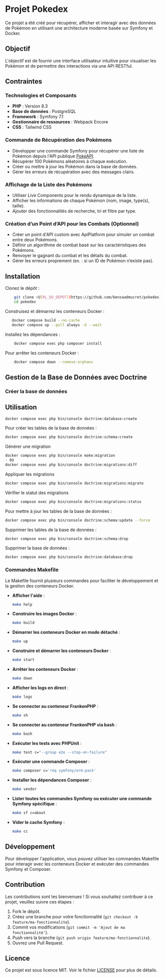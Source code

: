 # Projet Pokedex

Ce projet a été créé pour récupérer, afficher et interagir avec des données de Pokémon en utilisant une architecture moderne basée sur Symfony et Docker.

## Objectif

L'objectif est de fournir une interface utilisateur intuitive pour visualiser les Pokémon et de permettre des interactions via une API RESTful.

## Contraintes

### Technologies et Composants

- **PHP** : Version 8.3
- **Base de données** : PostgreSQL
- **Framework** : Symfony 7.1
- **Gestionnaire de ressources** : Webpack Encore
- **CSS** : Tailwind CSS

### Commande de Récupération des Pokémons

- Développer une commande Symfony pour récupérer une liste de Pokémon depuis l'API publique [PokeAPI](https://pokeapi.co/).
- Récupérer 100 Pokémons aléatoires à chaque exécution.
- Créer ou mettre à jour les Pokémon dans la base de données.
- Gérer les erreurs de récupération avec des messages clairs.

### Affichage de la Liste des Pokémons

- Utiliser Live Components pour le rendu dynamique de la liste.
- Afficher les informations de chaque Pokémon (nom, image, type(s), taille).
- Ajouter des fonctionnalités de recherche, tri et filtre par type.

### Création d’un Point d’API pour les Combats (Optionnel)

- Créer un point d'API custom avec ApiPlatform pour simuler un combat entre deux Pokémons.
- Définir un algorithme de combat basé sur les caractéristiques des Pokémons.
- Renvoyer le gagnant du combat et les détails du combat.
- Gérer les erreurs proprement (ex. : si un ID de Pokémon n’existe pas).

## Installation

Clonez le dépôt :
```sh
    git clone <U[RL_DU_DEPOT](https://github.com/bensaadmucret/pokedex)>
    cd pokedex
```

Construisez et démarrez les conteneurs Docker :
 ```sh
    docker compose build --no-cache
    docker compose up --pull always -d --wait
```
Installez les dépendances :
```sh
    docker compose exec php composer install
```
Pour arrêter les conteneurs Docker :
```sh
    docker compose down --remove-orphans
```
## Gestion de la Base de Données avec Doctrine

### Créer la base de données
## Utilisation

```sh
docker compose exec php bin/console doctrine:database:create
```

Pour créer les tables de la base de données :

```sh
docker compose exec php bin/console doctrine:schema:create
```

Générer une migration

```sh
docker compose exec php bin/console make:migration
- OU
docker compose exec php bin/console doctrine:migrations:diff
```

Appliquer les migrations

```sh
docker compose exec php bin/console doctrine:migrations:migrate
```
Vérifier le statut des migrations

```sh
docker compose exec php bin/console doctrine:migrations:status
```

Pour mettre à jour les tables de la base de données :

```sh
docker compose exec php bin/console doctrine:schema:update --force
```

Supprimer les tables de la base de données :

```sh
docker compose exec php bin/console doctrine:schema:drop
```

Supprimer la base de données :

```sh
docker compose exec php bin/console doctrine:database:drop
```


### Commandes Makefile

Le Makefile fournit plusieurs commandes pour faciliter le développement et la gestion des conteneurs Docker.

- **Afficher l'aide** :
    ```sh
    make help
    ```

- **Construire les images Docker** :
    ```sh
    make build
    ```

- **Démarrer les conteneurs Docker en mode détaché** :
    ```sh
    make up
    ```

- **Construire et démarrer les conteneurs Docker** :
    ```sh
    make start
    ```

- **Arrêter les conteneurs Docker** :
    ```sh
    make down
    ```

- **Afficher les logs en direct** :
    ```sh
    make logs
    ```

- **Se connecter au conteneur FrankenPHP** :
    ```sh
    make sh
    ```

- **Se connecter au conteneur FrankenPHP via bash** :
    ```sh
    make bash
    ```

- **Exécuter les tests avec PHPUnit** :
    ```sh
    make test c="--group e2e --stop-on-failure"
    ```

- **Exécuter une commande Composer** :
    ```sh
    make composer c='req symfony/orm-pack'
    ```

- **Installer les dépendances Composer** :
    ```sh
    make vendor
    ```

- **Lister toutes les commandes Symfony ou exécuter une commande Symfony spécifique** :
    ```sh
    make sf c=about
    ```

- **Vider le cache Symfony** :
    ```sh
    make cc
    ```

## Développement

Pour développer l'application, vous pouvez utiliser les commandes Makefile pour interagir avec les conteneurs Docker et exécuter des commandes Symfony et Composer.

## Contribution

Les contributions sont les bienvenues ! Si vous souhaitez contribuer à ce projet, veuillez suivre ces étapes :

1. Fork le dépôt.
2. Créez une branche pour votre fonctionnalité (`git checkout -b feature/ma-fonctionnalite`).
3. Commit vos modifications (`git commit -m 'Ajout de ma fonctionnalité'`).
4. Push vers la branche (`git push origin feature/ma-fonctionnalite`).
5. Ouvrez une Pull Request.

## Licence

Ce projet est sous licence MIT. Voir le fichier [LICENSE](LICENSE) pour plus de détails.
